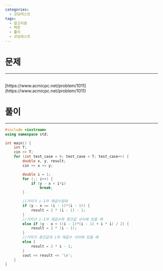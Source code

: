 ```yaml
---
categories:
  - 코딩테스트
tags:
  - 알고리즘
  - 백준
  - 풀이
  - 코딩테스트
---
```

# 문제
___
<br>
[https://www.acmicpc.net/problem/1011](https://www.acmicpc.net/problem/1011)

# 풀이
___


```C++
#include <iostream>
using namespace std;

int main() {
	int T;
	cin >> T;
	for (int test_case = 0; test_case < T; test_case++) {
		double x, y, result;
		cin >> x >> y;

		double i = 1;
		for (;; i++) {
			if (y - x < i*i)
				break;
		}

		//거리가 i-1의 제곱수일때
		if (y - x == (i - 1)*(i - 1)) {
			result = 2 * (i - 1) - 1;
		}
		//거리가 i-1의 제곱수와 중간값 사이에 있을 때
		else if (y - x < ((i - 1)*(i - 1) + i * i) / 2) {
			result = 2 * (i - 1);
		}
		//거리가 중간값과 i의 제곱수 사이에 있을 때
		else {
			result = 2 * i - 1;
		}
		cout << result << '\n';
	}
}
```